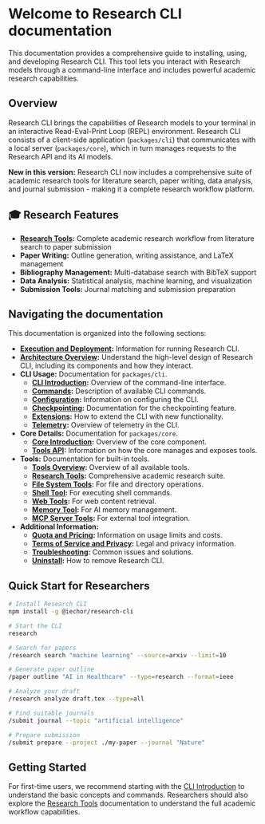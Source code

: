 # Welcome to Research CLI documentation

This documentation provides a comprehensive guide to installing, using, and developing Research CLI. This tool lets you interact with Research models through a command-line interface and includes powerful academic research capabilities.

## Overview

Research CLI brings the capabilities of Research models to your terminal in an interactive Read-Eval-Print Loop (REPL) environment. Research CLI consists of a client-side application (`packages/cli`) that communicates with a local server (`packages/core`), which in turn manages requests to the Research API and its AI models.

**New in this version:** Research CLI now includes a comprehensive suite of academic research tools for literature search, paper writing, data analysis, and journal submission - making it a complete research workflow platform.

## 🎓 Research Features

- **[Research Tools](./tools/research-tools.md):** Complete academic research workflow from literature search to paper submission
- **Paper Writing:** Outline generation, writing assistance, and LaTeX management
- **Bibliography Management:** Multi-database search with BibTeX support
- **Data Analysis:** Statistical analysis, machine learning, and visualization
- **Submission Tools:** Journal matching and submission preparation

## Navigating the documentation

This documentation is organized into the following sections:

- **[Execution and Deployment](./deployment.md):** Information for running Research CLI.
- **[Architecture Overview](./architecture.md):** Understand the high-level design of Research CLI, including its components and how they interact.
- **CLI Usage:** Documentation for `packages/cli`.
  - **[CLI Introduction](./cli/index.md):** Overview of the command-line interface.
  - **[Commands](./cli/commands.md):** Description of available CLI commands.
  - **[Configuration](./cli/configuration.md):** Information on configuring the CLI.
  - **[Checkpointing](./checkpointing.md):** Documentation for the checkpointing feature.
  - **[Extensions](./extension.md):** How to extend the CLI with new functionality.
  - **[Telemetry](./telemetry.md):** Overview of telemetry in the CLI.
- **Core Details:** Documentation for `packages/core`.
  - **[Core Introduction](./core/index.md):** Overview of the core component.
  - **[Tools API](./core/tools-api.md):** Information on how the core manages and exposes tools.
- **Tools:** Documentation for built-in tools.
  - **[Tools Overview](./tools/index.md):** Overview of all available tools.
  - **[Research Tools](./tools/research-tools.md):** Comprehensive academic research suite.
  - **[File System Tools](./tools/file-system.md):** For file and directory operations.
  - **[Shell Tool](./tools/shell.md):** For executing shell commands.
  - **[Web Tools](./tools/web-fetch.md):** For web content retrieval.
  - **[Memory Tool](./tools/memory.md):** For AI memory management.
  - **[MCP Server Tools](./tools/mcp-server.md):** For external tool integration.
- **Additional Information:**
  - **[Quota and Pricing](./quota-and-pricing.md):** Information on usage limits and costs.
  - **[Terms of Service and Privacy](./tos-privacy.md):** Legal and privacy information.
  - **[Troubleshooting](./troubleshooting.md):** Common issues and solutions.
  - **[Uninstall](./Uninstall.md):** How to remove Research CLI.

## Quick Start for Researchers

```bash
# Install Research CLI
npm install -g @iechor/research-cli

# Start the CLI
research

# Search for papers
/research search "machine learning" --source=arxiv --limit=10

# Generate paper outline
/paper outline "AI in Healthcare" --type=research --format=ieee

# Analyze your draft
/research analyze draft.tex --type=all

# Find suitable journals
/submit journal --topic "artificial intelligence"

# Prepare submission
/submit prepare --project ./my-paper --journal "Nature"
```

## Getting Started

For first-time users, we recommend starting with the [CLI Introduction](./cli/index.md) to understand the basic concepts and commands. Researchers should also explore the [Research Tools](./tools/research-tools.md) documentation to understand the full academic workflow capabilities.
